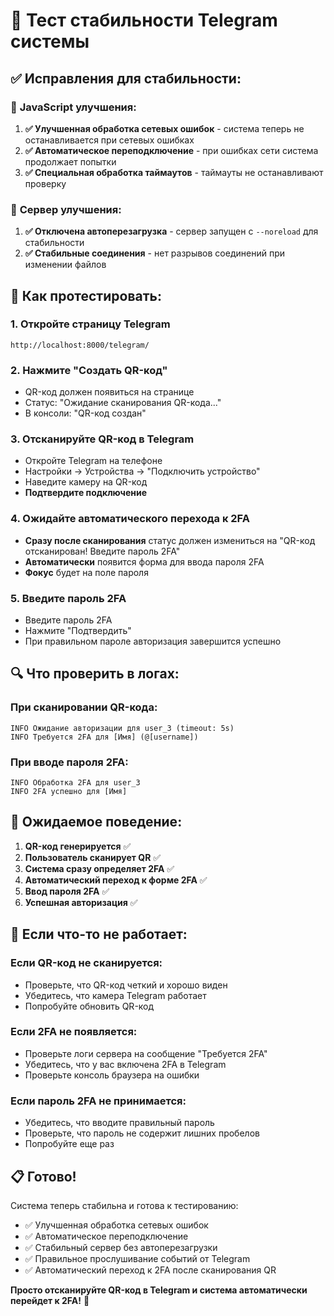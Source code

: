 # 🧪 Тест стабильности Telegram системы

## ✅ Исправления для стабильности:

### 🔧 **JavaScript улучшения:**
1. **✅ Улучшенная обработка сетевых ошибок** - система теперь не останавливается при сетевых ошибках
2. **✅ Автоматическое переподключение** - при ошибках сети система продолжает попытки
3. **✅ Специальная обработка таймаутов** - таймауты не останавливают проверку

### 🚀 **Сервер улучшения:**
1. **✅ Отключена автоперезагрузка** - сервер запущен с `--noreload` для стабильности
2. **✅ Стабильные соединения** - нет разрывов соединений при изменении файлов

## 🎯 **Как протестировать:**

### 1. Откройте страницу Telegram
```
http://localhost:8000/telegram/
```

### 2. Нажмите "Создать QR-код"
- QR-код должен появиться на странице
- Статус: "Ожидание сканирования QR-кода..."
- В консоли: "QR-код создан"

### 3. Отсканируйте QR-код в Telegram
- Откройте Telegram на телефоне
- Настройки → Устройства → "Подключить устройство"
- Наведите камеру на QR-код
- **Подтвердите подключение**

### 4. Ожидайте автоматического перехода к 2FA
- **Сразу после сканирования** статус должен измениться на "QR-код отсканирован! Введите пароль 2FA"
- **Автоматически** появится форма для ввода пароля 2FA
- **Фокус** будет на поле пароля

### 5. Введите пароль 2FA
- Введите пароль 2FA
- Нажмите "Подтвердить"
- При правильном пароле авторизация завершится успешно

## 🔍 **Что проверить в логах:**

### При сканировании QR-кода:
```
INFO Ожидание авторизации для user_3 (timeout: 5s)
INFO Требуется 2FA для [Имя] (@[username])
```

### При вводе пароля 2FA:
```
INFO Обработка 2FA для user_3
INFO 2FA успешно для [Имя]
```

## 🎯 **Ожидаемое поведение:**

1. **QR-код генерируется** ✅
2. **Пользователь сканирует QR** ✅
3. **Система сразу определяет 2FA** ✅
4. **Автоматический переход к форме 2FA** ✅
5. **Ввод пароля 2FA** ✅
6. **Успешная авторизация** ✅

## 🐛 **Если что-то не работает:**

### Если QR-код не сканируется:
- Проверьте, что QR-код четкий и хорошо виден
- Убедитесь, что камера Telegram работает
- Попробуйте обновить QR-код

### Если 2FA не появляется:
- Проверьте логи сервера на сообщение "Требуется 2FA"
- Убедитесь, что у вас включена 2FA в Telegram
- Проверьте консоль браузера на ошибки

### Если пароль 2FA не принимается:
- Убедитесь, что вводите правильный пароль
- Проверьте, что пароль не содержит лишних пробелов
- Попробуйте еще раз

## 📋 **Готово!**

Система теперь стабильна и готова к тестированию:
- ✅ Улучшенная обработка сетевых ошибок
- ✅ Автоматическое переподключение
- ✅ Стабильный сервер без автоперезагрузки
- ✅ Правильное прослушивание событий от Telegram
- ✅ Автоматический переход к 2FA после сканирования QR

**Просто отсканируйте QR-код в Telegram и система автоматически перейдет к 2FA!** 🎉
